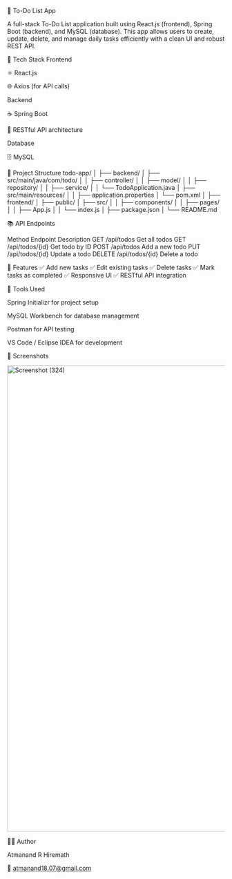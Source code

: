 📝 To-Do List App

A full-stack To-Do List application built using React.js (frontend), Spring Boot (backend), and MySQL (database).
This app allows users to create, update, delete, and manage daily tasks efficiently with a clean UI and robust REST API.

🚀 Tech Stack
Frontend

⚛️ React.js

🌐 Axios (for API calls)

Backend

☕ Spring Boot

🧩 RESTful API architecture

Database

🗄️ MySQL

📁 Project Structure
todo-app/
│
├── backend/
│   ├── src/main/java/com/todo/
│   │   ├── controller/
│   │   ├── model/
│   │   ├── repository/
│   │   ├── service/
│   │   └── TodoApplication.java
│   ├── src/main/resources/
│   │   ├── application.properties
│   └── pom.xml
│
├── frontend/
│   ├── public/
│   ├── src/
│   │   ├── components/
│   │   ├── pages/
│   │   ├── App.js
│   │   └── index.js
│   ├── package.json
│
└── README.md

📚 API Endpoints

Method	Endpoint	Description
GET	/api/todos	Get all todos
GET	/api/todos/{id}	Get todo by ID
POST	/api/todos	Add a new todo
PUT	/api/todos/{id}	Update a todo
DELETE	/api/todos/{id}	Delete a todo

🧠 Features
✅ Add new tasks
✅ Edit existing tasks
✅ Delete tasks
✅ Mark tasks as completed
✅ Responsive UI
✅ RESTful API integration

🧰 Tools Used

Spring Initializr for project setup

MySQL Workbench for database management

Postman for API testing

VS Code / Eclipse IDEA for development

📸 Screenshots 

<img width="1920" height="1080" alt="Screenshot (324)" src="https://github.com/user-attachments/assets/e535abe3-d4ae-4bd6-a3f1-c15baf1cc14a" />

🧑‍💻 Author

Atmanand R Hiremath

📧 atmanand18.07@gmail.com
